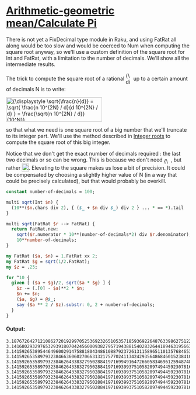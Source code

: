 [1]: https://rosettacode.org/wiki/Arithmetic-geometric_mean/Calculate_Pi

# [Arithmetic-geometric mean/Calculate Pi][1]





There is not yet a FixDecimal type module in Raku, and using FatRat all along would be too slow and would be coerced to Num when computing the square root anyway, so we'll use a custom definition of the square root for Int and FatRat, with a limitation to the number of decimals.  We'll show all the intermediate results.



The trick to compute the square root of a rational <span class="mwe-math-element"><span class="mwe-math-mathml-inline mwe-math-mathml-a11y" style="display: none;"><math xmlns="https://www.w3.org/1998/Math/MathML"  alttext="{\displaystyle n \over d}">
  <semantics>
    <mrow class="MJX-TeXAtom-ORD">
      <mfrac>
        <mstyle displaystyle="true" scriptlevel="0">
          <mi>n</mi>
        </mstyle>
        <mi>d</mi>
      </mfrac>
    </mrow>
    <annotation encoding="application/x-tex">{\displaystyle n \over d}</annotation>
  </semantics>
</math></span><img src="https://wikimedia.org/api/rest_v1/media/math/render/svg/f3c696049051dc8aca901f540eecc885951a5e1a" class="mwe-math-fallback-image-inline mw-invert" aria-hidden="true" style="vertical-align: -2.005ex; width:2.231ex; height:4.843ex;" alt="{\displaystyle n\over d}"></span> up to a certain amount of decimals N is to write:



<span class="mwe-math-element"><span class="mwe-math-mathml-inline mwe-math-mathml-a11y" style="display: none;"><math xmlns="https://www.w3.org/1998/Math/MathML"  alttext="{\displaystyle {\sqrt {\frac {n}{d}}}={\sqrt {\frac {n10^{2N}/d}{d10^{2N}/d}}}={\frac {\sqrt {n10^{2N}/d}}{10^{N}}}}">
  <semantics>
    <mrow class="MJX-TeXAtom-ORD">
      <mstyle displaystyle="true" scriptlevel="0">
        <mrow class="MJX-TeXAtom-ORD">
          <msqrt>
            <mfrac>
              <mi>n</mi>
              <mi>d</mi>
            </mfrac>
          </msqrt>
        </mrow>
        <mo>=</mo>
        <mrow class="MJX-TeXAtom-ORD">
          <msqrt>
            <mfrac>
              <mrow>
                <mi>n</mi>
                <msup>
                  <mn>10</mn>
                  <mrow class="MJX-TeXAtom-ORD">
                    <mn>2</mn>
                    <mi>N</mi>
                  </mrow>
                </msup>
                <mrow class="MJX-TeXAtom-ORD">
                  <mo>/</mo>
                </mrow>
                <mi>d</mi>
              </mrow>
              <mrow>
                <mi>d</mi>
                <msup>
                  <mn>10</mn>
                  <mrow class="MJX-TeXAtom-ORD">
                    <mn>2</mn>
                    <mi>N</mi>
                  </mrow>
                </msup>
                <mrow class="MJX-TeXAtom-ORD">
                  <mo>/</mo>
                </mrow>
                <mi>d</mi>
              </mrow>
            </mfrac>
          </msqrt>
        </mrow>
        <mo>=</mo>
        <mrow class="MJX-TeXAtom-ORD">
          <mfrac>
            <msqrt>
              <mi>n</mi>
              <msup>
                <mn>10</mn>
                <mrow class="MJX-TeXAtom-ORD">
                  <mn>2</mn>
                  <mi>N</mi>
                </mrow>
              </msup>
              <mrow class="MJX-TeXAtom-ORD">
                <mo>/</mo>
              </mrow>
              <mi>d</mi>
            </msqrt>
            <msup>
              <mn>10</mn>
              <mrow class="MJX-TeXAtom-ORD">
                <mi>N</mi>
              </mrow>
            </msup>
          </mfrac>
        </mrow>
      </mstyle>
    </mrow>
    <annotation encoding="application/x-tex">{\displaystyle {\sqrt {\frac {n}{d}}}={\sqrt {\frac {n10^{2N}/d}{d10^{2N}/d}}}={\frac {\sqrt {n10^{2N}/d}}{10^{N}}}}</annotation>
  </semantics>
</math></span><img src="https://wikimedia.org/api/rest_v1/media/math/render/svg/7357ea34ff0bc90ad64ab9c0e2e86be310805674" class="mwe-math-fallback-image-inline mw-invert" aria-hidden="true" style="vertical-align: -2.838ex; width:34.424ex; height:8.676ex;" alt="{\displaystyle \sqrt{\frac{n}{d}} = \sqrt{&#10;\frac{n 10^{2N} / d}{d 10^{2N} / d}&#10;} = \frac{\sqrt{n 10^{2N} / d}}{10^N}}"></span>



so that what we need is one square root of a big number that we'll truncate to its integer part.  We'll use the method described in [Integer roots](https://rosettacode.org/wiki/Integer_roots) to compute the square root of this big integer.



Notice that we don't get the exact number of decimals required&#160;: the last two decimals or so can be wrong.  This is because we don't need <span class="mwe-math-element"><span class="mwe-math-mathml-inline mwe-math-mathml-a11y" style="display: none;"><math xmlns="https://www.w3.org/1998/Math/MathML"  alttext="{\displaystyle a\_{n}}">
  <semantics>
    <mrow class="MJX-TeXAtom-ORD">
      <mstyle displaystyle="true" scriptlevel="0">
        <msub>
          <mi>a</mi>
          <mrow class="MJX-TeXAtom-ORD">
            <mi>n</mi>
          </mrow>
        </msub>
      </mstyle>
    </mrow>
    <annotation encoding="application/x-tex">{\displaystyle a\_{n}}</annotation>
  </semantics>
</math></span><img src="https://wikimedia.org/api/rest_v1/media/math/render/svg/790f9209748c2dca7ed7b81932c37c02af1dbc31" class="mwe-math-fallback-image-inline mw-invert" aria-hidden="true" style="vertical-align: -0.671ex; width:2.448ex; height:2.009ex;" alt="{\displaystyle a\_n}"></span>, but rather <span class="mwe-math-element"><span class="mwe-math-mathml-inline mwe-math-mathml-a11y" style="display: none;"><math xmlns="https://www.w3.org/1998/Math/MathML"  alttext="{\displaystyle a\_{n}^{2}}">
  <semantics>
    <mrow class="MJX-TeXAtom-ORD">
      <mstyle displaystyle="true" scriptlevel="0">
        <msubsup>
          <mi>a</mi>
          <mrow class="MJX-TeXAtom-ORD">
            <mi>n</mi>
          </mrow>
          <mrow class="MJX-TeXAtom-ORD">
            <mn>2</mn>
          </mrow>
        </msubsup>
      </mstyle>
    </mrow>
    <annotation encoding="application/x-tex">{\displaystyle a\_{n}^{2}}</annotation>
  </semantics>
</math></span><img src="https://wikimedia.org/api/rest_v1/media/math/render/svg/b0155b9092f8c6f65539700013525837262e1d37" class="mwe-math-fallback-image-inline mw-invert" aria-hidden="true" style="vertical-align: -0.671ex; width:2.448ex; height:2.843ex;" alt="{\displaystyle a\_n^2}"></span>.  Elevating to the square makes us lose a bit of precision.  It could be compensated by choosing a slightly higher value of N (in a way that could be precisely calculated), but that would probably be overkill.

```perl
constant number-of-decimals = 100;

multi sqrt(Int $n) {
  (10**($n.chars div 2), { ($_ + $n div $_) div 2 } ... * == *).tail
}

multi sqrt(FatRat $r --> FatRat) {
  return FatRat.new:
    sqrt($r.numerator * 10**(number-of-decimals*2) div $r.denominator),
    10**number-of-decimals;
}

my FatRat ($a, $n) = 1.FatRat xx 2;
my FatRat $g = sqrt(1/2.FatRat);
my $z = .25;

for ^10 {
  given [ ($a + $g)/2, sqrt($a * $g) ] {
    $z -= (.[0] - $a)**2 * $n;
    $n += $n;
    ($a, $g) = @$_;
    say ($a ** 2 / $z).substr: 0, 2 + number-of-decimals;
  }
}
```

#### Output:
```
3.1876726427121086272019299705253692326510535718593692264876339862751228325281223301147286106601617972
3.1416802932976532939180704245600093827957194388154028326441894631956630010102553193888894275152646100
3.1415926538954464960029147588180434861088792372613115896511013576846530795030865017740975862898631567
3.1415926535897932384663606027066313217577024113424293564868460152384109486069277582680622007332762125
3.1415926535897932384626433832795028841971699491647266058346961259487480060953290058518515759317101932
3.1415926535897932384626433832795028841971693993751058209749445923078164062862089986280468522286541140
3.1415926535897932384626433832795028841971693993751058209749445923078164062862089986280348253421170668
3.1415926535897932384626433832795028841971693993751058209749445923078164062862089986280348253421170665
3.1415926535897932384626433832795028841971693993751058209749445923078164062862089986280348253421170664
3.1415926535897932384626433832795028841971693993751058209749445923078164062862089986280348253421170663
```
